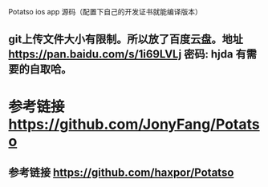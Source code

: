 Potatso ios app 源码（配置下自己的开发证书就能编译版本）
## git上传文件大小有限制。所以放了百度云盘。地址<https://pan.baidu.com/s/1i69LVLj> 密码: hjda 有需要的自取哈。
# 参考链接 <https://github.com/JonyFang/Potatso>
## 参考链接 <https://github.com/haxpor/Potatso>
